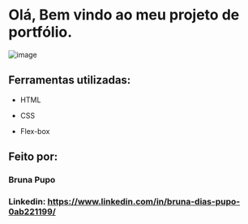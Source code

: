 # Olá, Bem vindo ao meu projeto de portfólio.

![image](https://github.com/Brunapupo/portfolio-html-css/assets/112135250/353abafc-45c1-4a04-bb76-d33eccb2f4d5)



## Ferramentas utilizadas:

* HTML

* CSS

* Flex-box

## Feito por:
### Bruna Pupo
### Linkedin: https://www.linkedin.com/in/bruna-dias-pupo-0ab221199/

